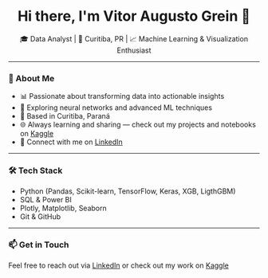 <h1 align="center">Hi there, I'm Vitor Augusto Grein 👋</h1>

<p align="center">
  🎓 Data Analyst | 📍 Curitiba, PR | 📈 Machine Learning & Visualization Enthusiast
</p>

---

### 🚀 About Me

- 📊 Passionate about transforming data into actionable insights  
- 🤖 Exploring neural networks and advanced ML techniques  
- 📍 Based in Curitiba, Paraná  
- 🌐 Always learning and sharing — check out my projects and notebooks on [Kaggle]([https://www.kaggle.com/](https://www.kaggle.com/vitorgrein0628))  
- 👔 Connect with me on [LinkedIn]([https://www.linkedin.com/](https://www.linkedin.com/in/vitor-augusto-grein-60240a2b3/))

---

### 🛠️ Tech Stack

- Python (Pandas, Scikit-learn, TensorFlow, Keras, XGB, LigthGBM)
- SQL & Power BI
- Plotly, Matplotlib, Seaborn
- Git & GitHub

---

### 📫 Get in Touch

Feel free to reach out via [LinkedIn](https://www.linkedin.com/in/vitor-augusto-grein-60240a2b3/) or check out my work on [Kaggle](https://www.kaggle.com/vitorgrein0628)
